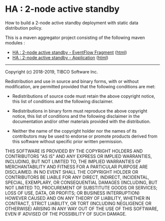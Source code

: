 # HA : 2-node active standby

How to build a 2-node active standby deployment with static data distribution policy.

This is a maven aggregator project consisting of the following maven modules :

* [HA : 2-node active standby - EventFlow Fragment](as-2node-ef/src/site/markdown/index.md) ([html](https://tibcosoftware.github.io/tibco-streaming-samples/10.4.0/highavailability/as-2node/as-2node-ef/))
* [HA : 2-node active standby - Application](as-2node-app/src/site/markdown/index.md) ([html](https://tibcosoftware.github.io/tibco-streaming-samples/10.4.0/highavailability/as-2node/as-2node-app/))

---
Copyright (c) 2018-2019, TIBCO Software Inc.

Redistribution and use in source and binary forms, with or without
modification, are permitted provided that the following conditions are met:

* Redistributions of source code must retain the above copyright notice, this
  list of conditions and the following disclaimer.

* Redistributions in binary form must reproduce the above copyright notice,
  this list of conditions and the following disclaimer in the documentation
  and/or other materials provided with the distribution.

* Neither the name of the copyright holder nor the names of its
  contributors may be used to endorse or promote products derived from
  this software without specific prior written permission.

THIS SOFTWARE IS PROVIDED BY THE COPYRIGHT HOLDERS AND CONTRIBUTORS "AS IS"
AND ANY EXPRESS OR IMPLIED WARRANTIES, INCLUDING, BUT NOT LIMITED TO, THE
IMPLIED WARRANTIES OF MERCHANTABILITY AND FITNESS FOR A PARTICULAR PURPOSE ARE
DISCLAIMED. IN NO EVENT SHALL THE COPYRIGHT HOLDER OR CONTRIBUTORS BE LIABLE
FOR ANY DIRECT, INDIRECT, INCIDENTAL, SPECIAL, EXEMPLARY, OR CONSEQUENTIAL
DAMAGES (INCLUDING, BUT NOT LIMITED TO, PROCUREMENT OF SUBSTITUTE GOODS OR
SERVICES; LOSS OF USE, DATA, OR PROFITS; OR BUSINESS INTERRUPTION) HOWEVER
CAUSED AND ON ANY THEORY OF LIABILITY, WHETHER IN CONTRACT, STRICT LIABILITY,
OR TORT (INCLUDING NEGLIGENCE OR OTHERWISE) ARISING IN ANY WAY OUT OF THE USE
OF THIS SOFTWARE, EVEN IF ADVISED OF THE POSSIBILITY OF SUCH DAMAGE.
